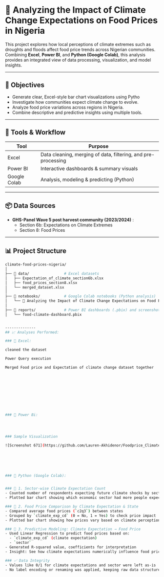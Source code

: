 # 🌾 Analyzing the Impact of Climate Change Expectations on Food Prices in Nigeria

This project explores how local perceptions of climate extremes such as droughts and floods affect food price trends across Nigerian communities. Combining **Excel**, **Power BI**, and **Python (Google Colab)**, this analysis provides an integrated view of data processing, visualization, and model insights.

---

## 🎯 Objectives

- Generate clear, Excel-style bar chart visualizations using Pytho
- Investigate how communities expect climate change to evolve.
- Analyze food price variations across regions in Nigeria.
- Combine descriptive and predictive insights using multiple tools.

---

## 📁 Tools & Workflow

| Tool        | Purpose                                  |
|-------------|------------------------------------------|
| Excel       | Data cleaning, merging of data, filtering, and pre-processing |
| Power BI    | Interactive dashboards & summary visuals |
| Google Colab| Analysis, modeling & predicting (Python) |

---

## 📦 Data Sources

- **GHS-Panel Wave 5 post harvest community (2023/2024)** :
  - Section 6b: Expectations on Climate Extremes
  - Section 8: Food Prices
  

---

## 📊 Project Structure

```bash
climate-food-prices-nigeria/
│
├── 📂 data/                # Excel datasets
│   ├── Expectation_of_climate_section6b.xlsx
│   ├── food_prices_section8.xlsx
│   └── merged_dataset.xlsx
│
├── 📂 notebooks/           # Google Colab notebooks (Python analysis)
│   └── 🌾 Analyzing the Impact of Climate Change Expectations on Food Prices in Nigeria.ipynb
│
├── 📂 reports/             # Power BI dashboards (.pbix) and screenshots
│   └── food-climate-dashboard.pbix


--------------
## 📈 Analyses Performed:

### 🔹 Excel:

cleaned the dataset

Power Query execution

Merged Food price and Expectation of climate change dataset together










### 🔹 Power Bi:




### Sample Visualization

![Screenshot 671](https://github.com/Lauren-Akhidenor/Foodprice_ClimateChange/blob/main/Screenshot%20(671).png)






### 🔹 Python (Google Colab):


### 🔹 1. Sector-wise Climate Expectation Count
- Counted number of respondents expecting future climate shocks by sector
- Plotted bar chart showing which economic sector had more people expecting climate change

### 🔹 2. Food Price Comparison by Climate Expectation & State
- Compared average food prices (`c2q3`) between states
- Grouped by `climate_exp_cd` (0 = No, 1 = Yes) to check price impact
- Plotted bar chart showing how prices vary based on climate perception

### 🔹 3. Predictive Modeling: Climate Expectation → Food Price
- Used Linear Regression to predict food prices based on:
  - `climate_exp_cd` (climate expectation)
  - `sector`
- Generated R-squared value, coefficients for interpretation
- Insight: See how climate expectations numerically influence food price trends

### ✅ Data Integrity
- Values like 0/1 for climate expectations and sector were left as-is
- No label encoding or renaming was applied, keeping raw data structure clean
